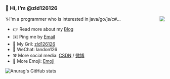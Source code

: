 ### 👋 Hi, I’m @zld126126

<img align="right" src="https://github-readme-stats.vercel.app/api?username=zld126126&show_icons=true&icon_color=0366d6&text_color=24292e&bg_color=ffffff&hide_title=true" />

♑I'm a programmer who is interested in java/go/js/c#...

- 👉 Read more about my [Blog](https://zld126126.github.io/)
- ✉️ Ping me by [Email](mailto:zld126126@126.com)
- 👦 My Gril: [zld126126](https://github.com/zld126126)
- 💬 WeChat: landon126
- ⚒ More social media: [CSDN](https://blog.csdn.net/aaaadong) / [微博](https://weibo.com/u/678558973)
- 🤝 More Emoji: [Emoji](https://copy.emojiall.com/zh-hans/)

![Anurag's GitHub stats](https://github-readme-stats.vercel.app/api?username=zld126126&show_icons=true&theme=transparent)

<!---
zld126126/zld126126 is a ✨ special ✨ repository because its `README.md` (this file) appears on your GitHub profile.
You can click the Preview link to take a look at your changes.
--->
